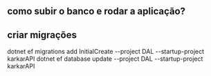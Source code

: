 ## como subir o banco e rodar a aplicação?


## criar migrações
dotnet ef migrations add InitialCreate --project DAL --startup-project karkarAPI
dotnet ef database update --project DAL --startup-project karkarAPI

